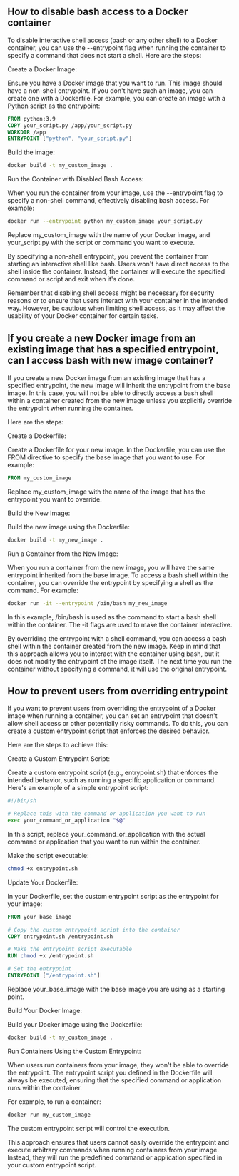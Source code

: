 ## How to disable bash access to a Docker container

To disable interactive shell access (bash or any other shell) to a Docker container, you can use the --entrypoint flag when running the container to specify a command that does not start a shell. Here are the steps:

Create a Docker Image:

Ensure you have a Docker image that you want to run. This image should have a non-shell entrypoint. If you don't have such an image, you can create one with a Dockerfile. For example, you can create an image with a Python script as the entrypoint:

```dockerfile
FROM python:3.9
COPY your_script.py /app/your_script.py
WORKDIR /app
ENTRYPOINT ["python", "your_script.py"]
```

Build the image:

```bash
docker build -t my_custom_image .
```

Run the Container with Disabled Bash Access:

When you run the container from your image, use the --entrypoint flag to specify a non-shell command, effectively disabling bash access. For example:

```bash
docker run --entrypoint python my_custom_image your_script.py
```

Replace my_custom_image with the name of your Docker image, and your_script.py with the script or command you want to execute.

By specifying a non-shell entrypoint, you prevent the container from starting an interactive shell like bash. Users won't have direct access to the shell inside the container. Instead, the container will execute the specified command or script and exit when it's done.

Remember that disabling shell access might be necessary for security reasons or to ensure that users interact with your container in the intended way. However, be cautious when limiting shell access, as it may affect the usability of your Docker container for certain tasks.

## If you create a new Docker image from an existing image that has a specified entrypoint, can I access bash with new image container?

If you create a new Docker image from an existing image that has a specified entrypoint, the new image will inherit the entrypoint from the base image. In this case, you will not be able to directly access a bash shell within a container created from the new image unless you explicitly override the entrypoint when running the container.

Here are the steps:

Create a Dockerfile:

Create a Dockerfile for your new image. In the Dockerfile, you can use the FROM directive to specify the base image that you want to use. For example:

```dockerfile
FROM my_custom_image
```

Replace my_custom_image with the name of the image that has the entrypoint you want to override.

Build the New Image:

Build the new image using the Dockerfile:

```bash
docker build -t my_new_image .
```

Run a Container from the New Image:

When you run a container from the new image, you will have the same entrypoint inherited from the base image. To access a bash shell within the container, you can override the entrypoint by specifying a shell as the command. For example:

```bash
docker run -it --entrypoint /bin/bash my_new_image
```

In this example, /bin/bash is used as the command to start a bash shell within the container. The -it flags are used to make the container interactive.

By overriding the entrypoint with a shell command, you can access a bash shell within the container created from the new image. Keep in mind that this approach allows you to interact with the container using bash, but it does not modify the entrypoint of the image itself. The next time you run the container without specifying a command, it will use the original entrypoint.


## How to prevent users from overriding entrypoint

If you want to prevent users from overriding the entrypoint of a Docker image when running a container, you can set an entrypoint that doesn't allow shell access or other potentially risky commands. To do this, you can create a custom entrypoint script that enforces the desired behavior.

Here are the steps to achieve this:

Create a Custom Entrypoint Script:

Create a custom entrypoint script (e.g., entrypoint.sh) that enforces the intended behavior, such as running a specific application or command. Here's an example of a simple entrypoint script:

```bash
#!/bin/sh

# Replace this with the command or application you want to run
exec your_command_or_application "$@"
```

In this script, replace your_command_or_application with the actual command or application that you want to run within the container.

Make the script executable:

```bash
chmod +x entrypoint.sh
```

Update Your Dockerfile:

In your Dockerfile, set the custom entrypoint script as the entrypoint for your image:

```dockerfile
FROM your_base_image

# Copy the custom entrypoint script into the container
COPY entrypoint.sh /entrypoint.sh

# Make the entrypoint script executable
RUN chmod +x /entrypoint.sh

# Set the entrypoint
ENTRYPOINT ["/entrypoint.sh"]
```

Replace your_base_image with the base image you are using as a starting point.

Build Your Docker Image:

Build your Docker image using the Dockerfile:

```bash
docker build -t my_custom_image .
```

Run Containers Using the Custom Entrypoint:

When users run containers from your image, they won't be able to override the entrypoint. The entrypoint script you defined in the Dockerfile will always be executed, ensuring that the specified command or application runs within the container.

For example, to run a container:

```bash
docker run my_custom_image
```

The custom entrypoint script will control the execution.

This approach ensures that users cannot easily override the entrypoint and execute arbitrary commands when running containers from your image. Instead, they will run the predefined command or application specified in your custom entrypoint script.

